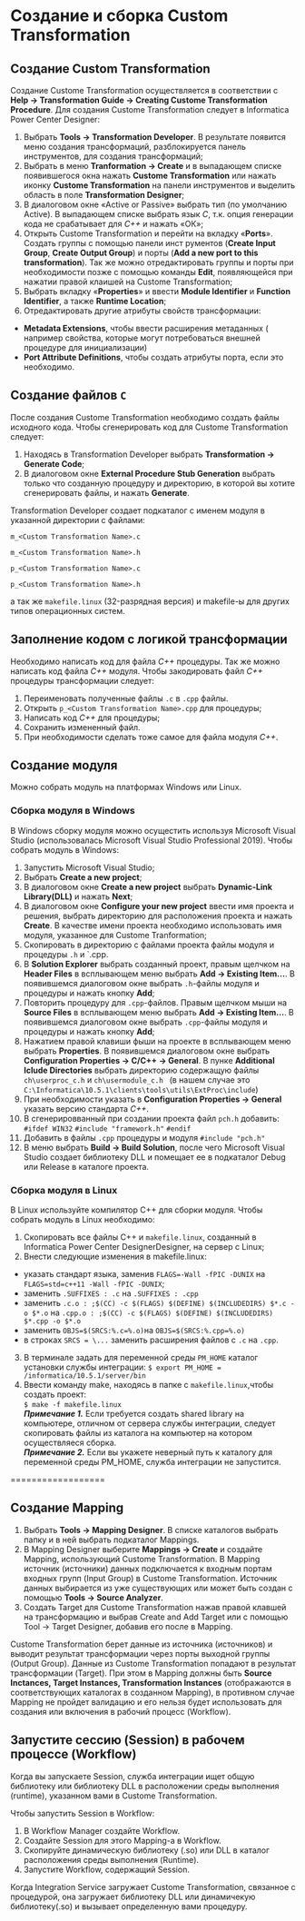 # Создание и сборка Custom Transformation  

## Создание Custom Transformation  
Создание Сustome Transformation осуществляется в соответствии с **Help -> Transformation Guide -> Creating Custome Transformation Procedure**.
Для создания Custome Transformation следует в Informatica Power Center Designer:
1. Выбрать **Tools -> Transformation Developer**. В результате появится меню создания трансформаций, разблокируется панель инструментов, для создания трансформаций;
2. Выбрать в меню **Tranformation -> Create** и в выпадающем списке появившегося окна нажать **Custome Transformation** или нажать иконку **Custome Transformation** на панели инструментов и выделить область в поле **Transformation Designer**; 
3. В диалоговом окне «Active or Passive» выбрать тип (по умолчанию Active). В выпадающем списке выбрать язык *С*, т.к. опция генерации кода не срабатывает для *С++* и нажать «ОК»;
4. Открыть Custome Transformation и перейти на вкладку «**Ports**». Создать группы c помощью панели инст рументов (**Create Input Group**, **Create Output Group**) и порты (**Add a new port to this transformation**). Так же  можно отредактировать группы и порты при необходимости позже c помощью команды **Edit**, появляющейся при нажатии правой клаишей на Custome Transformation; 
5. Выбрать вкладку «**Properties**» и ввести **Module Identifier** и **Function Identifier**, а также **Runtime Location**;
6. Отредактировать другие атрибуты свойств трансформации:
- **Metadata Extensions**, чтобы ввести расширения метаданных ( например свойства, которые могут потребоваться внешней процедуре для инициализации)
- **Port Attribute Definitions**, чтобы создать атрибуты порта, если это необходимо.

## Создание файлов `C`
После создания Custome Transformation необходимо создать файлы исходного кода. Чтобы сгенерировать код для Custome Transformation следует:
1. Находясь в Transformation Developer выбрать **Transformation -> Generate Code**;
2. В диалоговом окне **External Procedure Stub Generation** выбрать только что созданную процедуру и директорию, в которой вы хотите сгенерировать файлы, и нажать **Generate**.

Transformation Developer создает подкаталог c именем модуля в указанной директории c файлами:

`m_<Custom Transformation Name>.c`  
  
`m_<Custom Transformation Name>.h` 
 
`p_<Custom Transformation Name>.c`  

`p_<Custom Transformation Name>.h`  

а так же `makefile.linux` (32-разрядная версия) и  makefile-ы для других типов операционных систем.

## Заполнение кодом с логикой трансформации
Необходимо написать код для файла *C++* процедуры. Так же можно написать код файла *C++* модуля. 
Чтобы закодировать файл *C++* процедуры трансформации следует:
1. Переименовать полученные файлы `.с` в `.сpp` файлы.
1. Открыть `p_<Custom Transformation Name>.cpp` для процедуры;
2. Написать код *C++* для процедуры;
3. Сохранить измененный файл.
4. При необходимости сделать тоже самое для файла модуля *С++*.

## Создание модуля
Можно собрать модуль на платформах Windows или Linux.
### Сборка модуля в Windows
В Windows сборку модуля можно осущестить используя Microsoft Visual Studio (использовалась Microsoft Visual Studio Professional 2019).
Чтобы собрать модуль в Windows:
1. Запустить Microsoft Visual Studio;
2. Выбрать  **Create a new project**;
3. В диалоговом окне **Create a new project** выбрать **Dynamic-Link Library(DLL)** и нажать **Next**;
4. В диалоговом окне **Configure your new project** ввести имя проекта и решения, выбрать директорию для расположения проекта и нажать **Create**. В качестве имени проекта необходимо использовать имя модуля, указанное для Custome Tranformation;
5. Скопировать в директорию с файлами проекта файлы модуля и процедуры `.h` и `.cpp.
6. В **Solution Explorer** выбрать созданный проект, правым щелчком на **Header Files** в всплывающем меню выбрать **Add -> Existing Item...**. В появившемся диалоговом окне выбрать `.h`-файлы модуля и процедуры и нажать кнопку **Add**;
7. Повторить процедуру для `.cpp`-файлов. Правым щелчком мыши на **Source Files** в всплывающем меню выбрать **Add -> Existing Item...**. В появившемся диалоговом окне выбрать `.cpp`-файлы модуля и процедуры и нажать кнопку **Add**;
8. Нажатием правой клавиши фыши на проекте в всплывающем меню выбрать **Properties**. В появившемся диалоговом окне выбрать **Configuration Properties -> C/C++ -> General**. В пунке **Additional Iclude Directories** выбрать директорию содержащую файлы `сh\userproc_c.h` и `сh\usermodule_c.h ` (в нашем случае это `С:\Informatica\10.5.1\clients\tools\utils\ExtProc\include`)
9. При необходимости указать в **Configuration Properties -> General** указать версию стандарта *С++*.
10. В сгенерировванный при создании проекта файл `pch.h` добавить:
`#ifdef WIN32`
`#include "framework.h"`
`#endif`
11. Добавить в файлы `.cpp` процедуры и модуля `#include "pch.h"`
12. В меню выбрать **Build -> Build Solution**, после чего Microsoft Visual Studio создает библиотеку DLL и помещает ее в подкаталог Debug или Release в каталоге проекта.

### Сборка модуля в Linux
В Linux используйте компилятор C++ для сборки модуля.
Чтобы собрать модуль в Linux необходимо:  
1. Скопировать все файлы C++ и `makefile.linux`, созданный в Informatica Power Center DesignerDesigner, на cервер с Linux;
2. Внести следующие изменения в makefile.linux:
+ указать стандарт языка, заменив `FLAGS=-Wall -fPIC -DUNIX` на `FLAGS=std=c++11 -Wall -fPIC -DUNIX`;
+ заменить `.SUFFIXES : .c` на `.SUFFIXES : .cpp`
+ заменить `.с.o : ;$(CC) -c $(FLAGS) $(DEFINE) $(INCLUDEDIRS) $*.c -o $*.o` на `.сpp.o : ;$(CC) -c $(FLAGS) $(DEFINE) $(INCLUDEDIRS) $*.cpp -o $*.o` 
+ заменить `OBJS=$(SRCS:%.c=%.o)`на `OBJS=$(SRCS:%.cpp=%.o)`
+ в строках `SRCS = \...` заменить расширения файлов с `.с` на `.cpp`.
3. В терминале задать для переменной среды `PM_HOME` каталог установки службы интеграции: 
`$ export PM_HOME = /informatica/10.5.1/server/bin`
4. Ввести команду make, находясь в папке с `makefile.linux`,чтобы создать проект:  
`$ make -f makefile.linux`  
***Примечание 1.*** Если требуется создать shared library на компьютере, отличном от сервера службы интеграции, следует скопировать файлы из каталога на компьютер на котором осуществляеся сборка.  
***Примечание 2.*** Если вы укажете неверный путь к каталогу для переменной среды PM_HOME, служба интеграции не запустится.

==================

## Создание Mapping
1. Выбрать **Tools -> Mapping Designer**. В списке каталогов выбрать папку и в ней выбрать подкаталог Mappings. 
2. В Mapping Designer выберите **Mappings -> Create** и создайте Mapping, использующий  Custome Transformation.
В Mapping источник (источники) данных подключается к входным портам входных групп (Input Group) в Custome Transformation.
Источник данных выбирается из уже существующих или может быть создан с помощью **Tools -> Source Analyzer**.
3. Создать Target для Custome Transformation нажав правой клавшей на трансформацию и выбрав Create and Add Target или с помощью Tool -> Target Designer, добавив его после в Mapping. 
   
Custome Transformation  берет данные из источника (источников) и выводит результат трансформации через порты выходной группы (Output Group). Данные из Custome Transformation попадают в результат трансформации (Target).
При этом в Mapping должны быть **Source Inctances, Target Instances, Transformation Instances** (отображаются в соответствующих каталогах в созданном Mapping), в противном случае Mapping не пройдет валидацию и его нельзя будет использовать для создания или включения в рабочий процесс (Workflow).

## Запустите сессию (Session) в рабочем процессе (Workflow)
Когда вы запускаете Session, служба интеграции ищет общую библиотеку или библиотеку DLL в расположении среды выполнения (runtime), указанном вами в Custome Transformation.

Чтобы запустить Session в Workflow:
1. В Workflow Manager создайте Workflow.
2. Создайте Session для этого Mapping-a в Workflow.
3. Скопируйте динамическую библиотеку (.so) или DLL в каталог расположения среды выполнения (Runtime).
4. Запустите Workflow, содержащий Session.

Когда Integration Service загружает Custome Transformation, связанное с процедурой, она загружает библиотеку DLL или динамичекую библиотеку(.so) и вызывает определенную вами процедуру.


